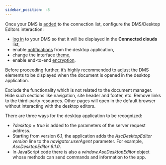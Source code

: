 ```yaml
---
sidebar_position: -8
---
```


Once your DMS is [added](./Adding%20a%20DMS%20provider.md) to the connection list, configure the DMS/Desktop Editors interaction:

- [log in](./Login%20and%20logout.md) to your DMS so that it will be displayed in the **Connected clouds** list,
- enable [notifications](./Sending%20notifications.md) from the desktop application,
- change the interface [theme](./Changing%20a%20theme.md),
- enable end-to-end [encryption](./Encryption/Encryption.md).

Before proceeding further, it’s highly recommended to adjust the DMS elements to be displayed when the document is opened in the desktop application.

Exclude the functionality which is not related to the document manager. Hide such sections like navigation, site header and footer, etc. Remove links to the third-party resources. Other pages will open in the default browser without interacting with the desktop editors.

There are three ways for the desktop application to be recognized:

- *?desktop = true* is added to the parameters of the server request address.
- Starting from version 6.1, the application adds the *AscDesktopEditor $version$* line to the *navigator.userAgent* parameter. For example, *AscDesktopEditor 6.1.0*.
- In JavaScript code there is also a *window\.AscDesktopEditor* object whose methods can send commands and information to the app.

